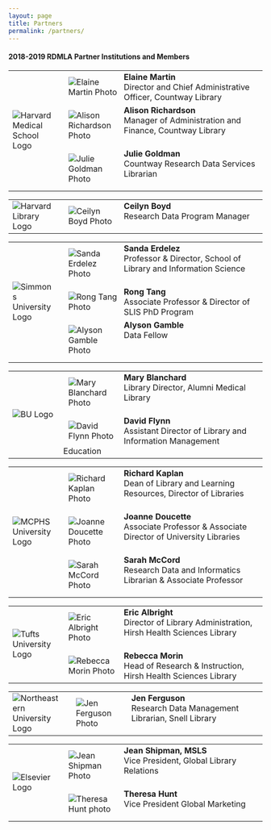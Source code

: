 ```yaml
---
layout: page
title: Partners
permalink: /partners/
---
```

#### 2018-2019 RDMLA Partner Institutions and Members
 
<table>
  <tr><td rowspan="3" width="20%"><img src="/home/images/HMS.png" alt="Harvard Medical School Logo"></td>
    <td><div style="width:100px;float:left;margin:10px"><img src="/home/images/Elaine-Martin.jpg" alt="Elaine Martin Photo"></div><div><b>Elaine Martin</b><br> Director and Chief Administrative Officer, Countway Library</div></td></tr>
    <td><div style="width:100px;float:left;margin:10px"><img src="/home/images/Richardson-headshot.png" alt="Alison Richardson Photo"></div><div><b>Alison Richardson</b><br> Manager of Administration and Finance, Countway Library</div></td></tr>
<tr><td><div style="width:100px;float:left;margin:10px"><img src="/home/images/julie-goldman.jpg" alt="Julie Goldman Photo"></div><div><b>Julie Goldman</b><br> Countway Research Data Services Librarian</div></td></tr>
  </table>
  
<table>
  <tr><td rowspan="3" width="20%"><img src="/home/images/harvard-library.png" alt="Harvard Library Logo"></td>
    <td><div style="width:100px;float:left;margin:10px"><img src="/home/images/ceilyn-boyd.jpg" alt="Ceilyn Boyd Photo"></div><div><b>Ceilyn Boyd</b><br> Research Data Program Manager</div></td></tr>
  </table>
  
<table>
  <tr><td rowspan="3" width="20%"><img src="/home/images/simmons-college.png" alt="Simmons University Logo"></td>
    <td><div style="width:100px;float:left;margin:10px"><img src="/home/images/Sanda-Erdelez.jpg" alt="Sanda Erdelez Photo"></div><div><b>Sanda Erdelez</b><br> Professor & Director, School of Library and Information Science</div></td></tr>
  <td><div style="width:100px;float:left;margin:10px"><img src="/home/images/Rong-Tang.jpg" alt="Rong Tang Photo"></div><div><b>Rong Tang</b><br> Associate Professor & Director of SLIS PhD Program</div></td></tr>
  <td><div style="width:100px;float:left;margin:10px"><img src="/home/images/Alyson-Gamble.png" alt="Alyson Gamble Photo"></div><div><b>Alyson Gamble</b><br> Data Fellow</div></td></tr>
  </table>

<table>
  <tr><td rowspan="3" width="20%"><img src="/home/images/boston-university.png" alt="BU Logo"></td>
    <td><div style="width:100px;float:left;margin:10px"><img src="/home/images/Blanchard-Mary.jpg" alt="Mary Blanchard Photo"></div><div><b>Mary Blanchard</b><br> Library Director, Alumni Medical Library</div></td></tr>
  <td><div style="width:100px;float:left;margin:10px"><img src="/home/images/Flynn-David.jpg" alt="David Flynn Photo"></div><div><b>David Flynn</b><br> Assistant Director of Library and Information Management Education</div></td></tr>
  </table>
  
  <table>
  <tr><td rowspan="3" width="20%"><img src="/home/images/MCPHS.png" alt="MCPHS University Logo"></td>
    <td><div style="width:100px;float:left;margin:10px"><img src="/home/images/Rich-Kaplan.jpg" alt="Richard Kaplan Photo"></div><div><b>Richard Kaplan</b><br> Dean of Library and Learning Resources, Director of Libraries</div></td></tr>
  <td><div style="width:100px;float:left;margin:10px"><img src="/home/images/person.png" alt="Joanne Doucette Photo"></div><div><b>Joanne Doucette</b><br> Associate Professor & Associate Director of University Libraries</div></td></tr>
  <td><div style="width:100px;float:left;margin:10px"><img src="/home/images/Mccord-Sarah.jpg" alt="Sarah McCord Photo"></div><div><b>Sarah McCord</b><br> Research Data and Informatics Librarian & Associate Professor</div></td></tr>
  </table>

  <table>
  <tr><td rowspan="3" width="20%"><img src="/home/images/Tufts-University.jpg" alt="Tufts University Logo"></td>
    <td><div style="width:100px;float:left;margin:10px"><img src="/home/images/Eric-Albright.jpg" alt="Eric Albright Photo"></div><div><b>Eric Albright</b><br> Director of Library Administration, Hirsh Health Sciences Library</div></td></tr>
   <td><div style="width:100px;float:left;margin:10px"><img src="/home/images/rebecca-morin.jpg" alt="Rebecca Morin Photo"></div><div><b>Rebecca Morin</b><br> Head of Research & Instruction, Hirsh Health Sciences Library</div></td></tr>
  </table>
  
  <table>
  <tr><td rowspan="3" width="20%"><img src="/home/images/neulogo.png" alt="Northeastern University Logo"></td>
    <td><div style="width:100px;float:left;margin:10px"><img src="/home/images/ferguson-jen.png" alt="Jen Ferguson Photo"></div><div><b>Jen Ferguson</b><br> Research Data Management Librarian, Snell Library</div></td></tr>
  </table>
  
  <table>
  <tr><td rowspan="3" width="20%"><img src="/home/images/Elsevier.png" alt="Elsevier Logo"></td>
    <td><div style="width:100px;float:left;margin:10px"><img src="/home/images/Jean-Shipman.jpg" alt="Jean Shipman Photo"></div><div><b>Jean Shipman, MSLS</b><br> Vice President, Global Library Relations</div></td></tr>
  <tr><td><div style="width:100px;float:left;margin:10px"><img src="/home/images/Theresa-Hunt.jpeg" alt="Theresa Hunt photo"></div><div><b>Theresa Hunt</b><br> Vice President Global Marketing</div></td></tr>
  </table>
